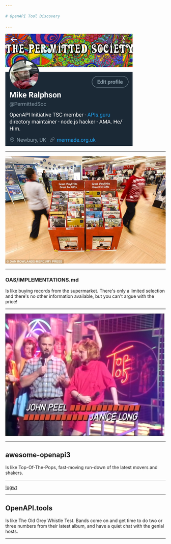 ```yaml
---

# OpenAPI Tool Discovery

---
```


![bio](images/twitter-bio.jpg)

---

![imp](images/sainsburys.jpg)

---

### OAS/IMPLEMENTATIONS.md

Is like buying records from the supermarket. There's only a limited selection and there's no other information available, but you can't argue with the price!

---

![totp](images/JohnandJan.png)

---

## awesome-openapi3

Is like Top-Of-The-Pops, fast-moving run-down of the latest movers and shakers.

---

[!ogwt](images/whistle-test.jpg)

---

## OpenAPI.tools

Is like The Old Grey Whistle Test. Bands come on and get time to do two or three numbers from their latest album, and have a quiet chat with the genial hosts.

---
